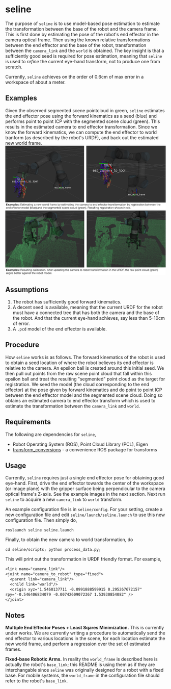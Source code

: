 # seline
The purpose of `seline` is to use model-based pose estimation to estimate the transformation between the base of the robot and the camera frame. This is first done by estimating the pose of the robot's end effector in the camera optical frame. Then using the known relative transformations between the end effector and the base of the robot, transformation between the `camera_link` and the `world` is obtained. The key insight is that a sufficiently good seed is required for pose estimation, meaning that `seline` is used to *refine* the current eye-hand transform, not to produce one from scratch.

Currently, `seline` achieves on the order of 0.6cm of max error in a workspace of about a meter.

## Examples
Given the observed segmented scene pointcloud in green, `seline` estimates the end effector pose using the forward kinematics as a seed (blue) and performs point to point ICP with the segmented scene cloud (green). This results in the estimated camera to end effector transformation. Since we know the forward kinematics, we can compute the end effector to world tranform (as described by the robot's URDF), and back out the estimated new world frame.
![example](images/ur3_robotiq85_ex_combined.png)
![example2](images/ur3_robotiq85_result.png)


## Assumptions
 1. The robot has sufficiently good forward kinematics.
 2. A decent seed is available, meaning that the current URDF for the robot must have a connected tree that has both the camera and the base of the robot. And that the current eye-hand achieves, say less than 5-10cm of error.
 3. A `.pcd` model of the end effector is available.

## Procedure
How `seline` works is as follows. The forward kinematics of the robot is used to obtain a seed location of where the robot believes its end effector is relative to the camera. An epsilon ball is created around this initial seed. We then pull out points from the raw scene point cloud that fall within this epsilon ball and treat the resulting "segmented" point cloud as the target for registration. We seed the model (the cloud corresponding to the end effector) at the pose given by forward kinematics and do point to point ICP between the end effector model and the segmented scene cloud. Doing so obtains an estimated camera to end effector transform which is used to estimate the transformation between the `camera_link` and `world`.

## Requirements
The following are dependencies for `seline`,
 * Robot Operating System (ROS), Point Cloud Library (PCL), Eigen
 * [transform_conversions](https://github.com/jaymwong/transform_conversions) - a convenience ROS package for transforms

## Usage
Currently, `seline` requires just a single end effector pose for obtaining good eye-hand. First, drive the end effector towards the center of the workspace (or image plane) with the gripper surface being perpendicular to the camera optical frame's Z-axis. See the example images in the next section. Next run `seline` to acquire a new `camera_link` to `world` transform.

An example configuration file is in `seline/config`. For your setting, create a new configuration file and edit `seline/launch/seline.launch` to use this new configuration file. Then simply do,
```
roslaunch seline seline.launch
```
Finally, to obtain the new camera to world transformation, do
```
cd seline/scripts; python process_data.py;
```
This will print out the transformation in URDF friendly format. For example, 
```
<link name="camera_link"/>
<joint name="camera_to_robot" type="fixed">
  <parent link="camera_link"/>
  <child link="world"/>
  <origin xyz="1.5460137711 -0.0991888599915 0.295267672157" rpy="-0.546406834079 -0.00742609072367 1.53930854082" />
</joint>
```

## Notes
__Multiple End Effector Poses + Least Sqares Minimization.__ This is currently under works. We are currently writing a procedure to automatically send the end effector to various locations in the scene, for each location estimate the new world frame, and perform a regression over the set of estimated frames.

__Fixed-base Robotic Arms.__ In reality the `world_frame` is described here is actually the robot's `base_link`; this README is using them as if they are interchangable since `seline` was originally designed for a robot with a fixed base. For mobile systems, the `world_frame` in the configuration file should refer to the robot's `base_link`.

